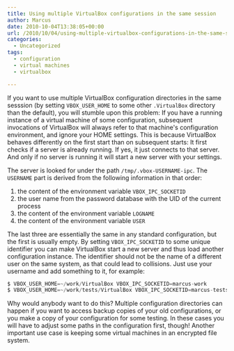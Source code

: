 ```yaml
---
title: Using multiple VirtualBox configurations in the same session
author: Marcus
date: 2010-10-04T13:38:05+00:00
url: /2010/10/04/using-multiple-virtualbox-configurations-in-the-same-session/
categories:
  - Uncategorized
tags:
  - configuration
  - virtual machines
  - virtualbox

---
```

If you want to use multiple VirtualBox configuration directories in the same sesssion (by setting `VBOX_USER_HOME` to some other `.VirtualBox` directory than the default), you will stumble upon this problem: If you have a running instance of a virtual machine of some configuration, subsequent invocations of VirtualBox will always refer to that machine's configuration environment, and ignore your HOME settings. This is because VirtualBox behaves differently on the first start than on subsequent starts: It first checks if a server is already running. If yes, it just connects to that server. And only if no server is running it will start a new server with your settings.
  
The server is looked for under the path `/tmp/.vbox-USERNAME-ipc`. The `USERNAME` part is derived from the following information in that order:

  1. the content of the environment variable `VBOX_IPC_SOCKETID`
  2. the user name from the password database with the UID of the current process
  3. the content of the environment variable `LOGNAME`
  4. the content of the environment variable `USER`

The last three are essentially the same in any standard configuration, but the first is usually empty. By setting `VBOX_IPC_SOCKETID` to some unique identifier you can make VirtualBox start a new server and thus load another configuration instance. The identifier should not be the name of a different user on the same system, as that could lead to collisions. Just use your username and add something to it, for example:

```python
$ VBOX_USER_HOME=~/work/VirtualBox VBOX_IPC_SOCKETID=marcus-work
$ VBOX_USER_HOME=~/work/tests/VirtualBox VBOX_IPC_SOCKETID=marcus-tests
```

Why would anybody want to do this? Multiple configuration directories can happen if you want to access backup copies of your old configurations, or you make a copy of your configuration for some testing. In these cases you will have to adjust some paths in the configuration first, though! Another important use case is keeping some virtual machines in an encrypted file system.